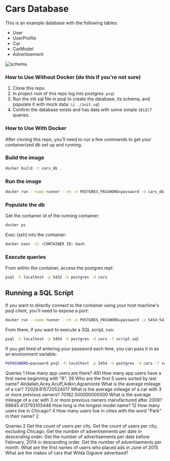 # Cars Database

This is an example database with the following tables:

- User
- UserProfile
- Car
- CarModel
- Advertisement

![schema](/readme/schema.png)

### How to Use Without Docker (do this if you're not sure)

1. Clone this repo
2. In project root of this repo log into postgres: `psql`
3. Run the init sql file in psql to create the database, its schema, and populate it with mock data: `\i ./init.sql`
4. Confirm the database exists and has data with some simple `SELECT` queries.

### How to Use With Docker

After cloning this repo, you'll need to run a few commands to get your containerized db set up and running.

### Build the image
```bash
docker build -t cars_db .
```

### Run the image
```bash
docker run --name runner --rm -e POSTGRES_PASSWORD=password -d cars_db
```

### Populate the db
Get the container id of the running container:
```bash
docker ps
```
Exec (ssh) into the container:
```bash
docker exec -it <CONTAINER ID> bash
```

### Execute queries
From within the container, access the postgres repl:
```bash
psql -h localhost -p 5432 -U postgres -d cars 
```


## Running a SQL Script

If you want to directly connect to the container using your host machine's psql client, you'll need to expose a port:
```bash
docker run --name runner --rm -e POSTGRES_PASSWORD=password -p 5454:5432 -d cars_db
```

From there, if you want to execute a SQL script, run:
```bash
psql -h localhost -p 5454 -U postgres -d cars -f script.sql
```

If you get tired of entering your password each time, you can pass it in as an environment variable:
```bash
PGPASSWORD=password psql -h localhost -p 5454 -U postgres -d cars -f script.sql
```

Queries 1
How many app users are there? 481
How many app users have a first name beginning with "R". 26
Who are the first 5 users sorted by last name? Abdallah,Acey,Acuff,Adkin,Agramonte
What is the average mileage of a car? 72029.615720524017
What is the average mileage of a car with 3 or more previous owners? 70182.500000000000
What is the average mileage of a car with 3 or more previous owners manufactured after 2008?68845.413793103448
How long is the longest model name? 12
How many users live in Chicago? 4
How many users live in cities with the word "Park" in their name? 2

Queries 2
Get the count of users per city.
Get the count of users per city, excluding Chicago.
Get the number of advertisements per date in descending order.
Get the number of advertisements per date before February, 2014 in descending order.
Get the number of advertisements per month.
What are the first names of users who placed ads in June of 2015
What are the makes of cars that Wilda Giguere advertised?